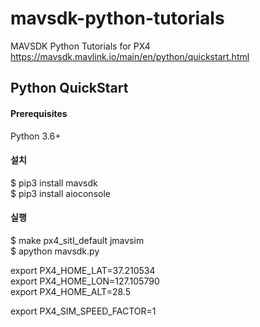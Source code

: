 # mavsdk-python-tutorials
MAVSDK Python Tutorials for PX4
https://mavsdk.mavlink.io/main/en/python/quickstart.html

## Python QuickStart   
#### Prerequisites  
Python 3.6+   

#### 설치   
$ pip3 install mavsdk   
$ pip3 install aioconsole   
   
#### 실행   
$ make px4_sitl_default jmavsim    
$ apython mavsdk.py
   

export PX4_HOME_LAT=37.210534   
export PX4_HOME_LON=127.105790   
export PX4_HOME_ALT=28.5   
   
export PX4_SIM_SPEED_FACTOR=1   
   
